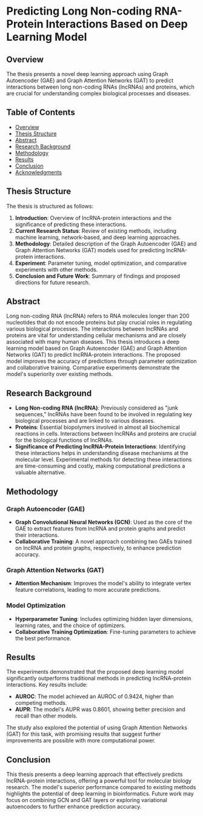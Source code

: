# Predicting Long Non-coding RNA-Protein Interactions Based on Deep Learning Model

## Overview

The thesis presents a novel deep learning approach using Graph Autoencoder (GAE) and Graph Attention Networks (GAT) to predict interactions between long non-coding RNAs (lncRNAs) and proteins, which are crucial for understanding complex biological processes and diseases.

## Table of Contents

- [Overview](#overview)
- [Thesis Structure](#thesis-structure)
- [Abstract](#abstract)
- [Research Background](#research-background)
- [Methodology](#methodology)
- [Results](#results)
- [Conclusion](#conclusion)
- [Acknowledgments](#acknowledgments)

## Thesis Structure

The thesis is structured as follows:

1. **Introduction**: Overview of lncRNA-protein interactions and the significance of predicting these interactions.
2. **Current Research Status**: Review of existing methods, including machine learning, network-based, and deep learning approaches.
3. **Methodology**: Detailed description of the Graph Autoencoder (GAE) and Graph Attention Networks (GAT) models used for predicting lncRNA-protein interactions.
4. **Experiment**: Parameter tuning, model optimization, and comparative experiments with other methods.
5. **Conclusion and Future Work**: Summary of findings and proposed directions for future research.

## Abstract

Long non-coding RNA (lncRNA) refers to RNA molecules longer than 200 nucleotides that do not encode proteins but play crucial roles in regulating various biological processes. The interactions between lncRNAs and proteins are vital for understanding cellular mechanisms and are closely associated with many human diseases. This thesis introduces a deep learning model based on Graph Autoencoder (GAE) and Graph Attention Networks (GAT) to predict lncRNA-protein interactions. The proposed model improves the accuracy of predictions through parameter optimization and collaborative training. Comparative experiments demonstrate the model's superiority over existing methods.

## Research Background

- **Long Non-coding RNA (lncRNA)**: Previously considered as "junk sequences," lncRNAs have been found to be involved in regulating key biological processes and are linked to various diseases.
- **Proteins**: Essential biopolymers involved in almost all biochemical reactions in cells. Interactions between lncRNAs and proteins are crucial for the biological functions of lncRNAs.
- **Significance of Predicting lncRNA-Protein Interactions**: Identifying these interactions helps in understanding disease mechanisms at the molecular level. Experimental methods for detecting these interactions are time-consuming and costly, making computational predictions a valuable alternative.

## Methodology

### Graph Autoencoder (GAE)
- **Graph Convolutional Neural Networks (GCN)**: Used as the core of the GAE to extract features from lncRNA and protein graphs and predict their interactions.
- **Collaborative Training**: A novel approach combining two GAEs trained on lncRNA and protein graphs, respectively, to enhance prediction accuracy.

### Graph Attention Networks (GAT)
- **Attention Mechanism**: Improves the model's ability to integrate vertex feature correlations, leading to more accurate predictions.

### Model Optimization
- **Hyperparameter Tuning**: Includes optimizing hidden layer dimensions, learning rates, and the choice of optimizers.
- **Collaborative Training Optimization**: Fine-tuning parameters to achieve the best performance.

## Results

The experiments demonstrated that the proposed deep learning model significantly outperforms traditional methods in predicting lncRNA-protein interactions. Key results include:

- **AUROC**: The model achieved an AUROC of 0.9424, higher than competing methods.
- **AUPR**: The model's AUPR was 0.8601, showing better precision and recall than other models.

The study also explored the potential of using Graph Attention Networks (GAT) for this task, with promising results that suggest further improvements are possible with more computational power.

## Conclusion

This thesis presents a deep learning approach that effectively predicts lncRNA-protein interactions, offering a powerful tool for molecular biology research. The model's superior performance compared to existing methods highlights the potential of deep learning in bioinformatics. Future work may focus on combining GCN and GAT layers or exploring variational autoencoders to further enhance prediction accuracy.


<!--## Acknowledgments

I would like to express my deepest gratitude to my thesis advisor, **Prof. Han Zhang**, for his invaluable guidance and support throughout this project. I also thank my family, friends, and colleagues for their encouragement and assistance. This research was completed at the College of Artificial Intelligence, Nankai University.

---

For more information, the full thesis document can be accessed [here](link-to-thesis-document). For any inquiries or further collaboration, please contact:
- **Qin Su**: [Qin.Su@uky.edu] -->
